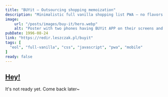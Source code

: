```yaml
---
title: "BUYit – Outsourcing shopping memoization"
description: "Minimalistic full vanilla shopping list PWA – no flavors added. HTML, CSS, Javascript."
image:
    url: "/posts/images/buy-it/hero.webp"
    alt: "Poster with two phones having BUYit APP on their screens and a slogan 'No need to remember when you can just BUY_it'"
pubDate: 1996-08-24
link: "https://redir.leszczak.pl/buyit"
tags: [
  "eol", "full-vanilla", "css", "javascript", "pwa", "mobile"
]
ready: false
---
```


## [Hey!](#hey-)

It's not ready yet. Come back later~